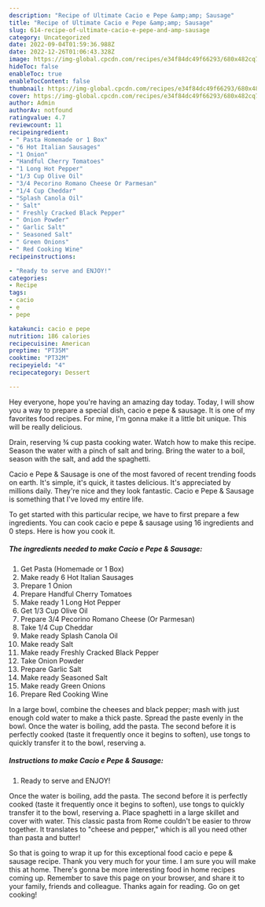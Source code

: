 ```yaml
---
description: "Recipe of Ultimate Cacio e Pepe &amp;amp; Sausage"
title: "Recipe of Ultimate Cacio e Pepe &amp;amp; Sausage"
slug: 614-recipe-of-ultimate-cacio-e-pepe-and-amp-sausage
category: Uncategorized
date: 2022-09-04T01:59:36.988Z
date: 2022-12-26T01:06:43.328Z
image: https://img-global.cpcdn.com/recipes/e34f84dc49f66293/680x482cq70/cacio-e-pepe-sausage-recipe-main-photo.jpg
hideToc: false
enableToc: true
enableTocContent: false
thumbnail: https://img-global.cpcdn.com/recipes/e34f84dc49f66293/680x482cq70/cacio-e-pepe-sausage-recipe-main-photo.jpg
cover: https://img-global.cpcdn.com/recipes/e34f84dc49f66293/680x482cq70/cacio-e-pepe-sausage-recipe-main-photo.jpg
author: Admin
authorAv: notfound
ratingvalue: 4.7
reviewcount: 11
recipeingredient:
- " Pasta Homemade or 1 Box"
- "6 Hot Italian Sausages"
- "1 Onion"
- "Handful Cherry Tomatoes"
- "1 Long Hot Pepper"
- "1/3 Cup Olive Oil"
- "3/4 Pecorino Romano Cheese Or Parmesan"
- "1/4 Cup Cheddar"
- "Splash Canola Oil"
- " Salt"
- " Freshly Cracked Black Pepper"
- " Onion Powder"
- " Garlic Salt"
- " Seasoned Salt"
- " Green Onions"
- " Red Cooking Wine"
recipeinstructions:

- "Ready to serve and ENJOY!"
categories:
- Recipe
tags:
- cacio
- e
- pepe

katakunci: cacio e pepe 
nutrition: 186 calories
recipecuisine: American
preptime: "PT35M"
cooktime: "PT32M"
recipeyield: "4"
recipecategory: Dessert

---
```



Hey everyone, hope you're having an amazing day today. Today, I will show you a way to prepare a special dish, cacio e pepe &amp; sausage. It is one of my favorites food recipes. For mine, I'm gonna make it a little bit unique. This will be really delicious.

Drain, reserving ¾ cup pasta cooking water. Watch how to make this recipe. Season the water with a pinch of salt and bring. Bring the water to a boil, season with the salt, and add the spaghetti.

Cacio e Pepe &amp; Sausage is one of the most favored of recent trending foods on earth. It's simple, it's quick, it tastes delicious. It's appreciated by millions daily. They're nice and they look fantastic. Cacio e Pepe &amp; Sausage is something that I've loved my entire life.


To get started with this particular recipe, we have to first prepare a few ingredients. You can cook cacio e pepe &amp; sausage using 16 ingredients and 0 steps. Here is how you cook it.

<!--inarticleads1-->

##### The ingredients needed to make Cacio e Pepe &amp; Sausage:

1. Get  Pasta (Homemade or 1 Box)
1. Make ready 6 Hot Italian Sausages
1. Prepare 1 Onion
1. Prepare Handful Cherry Tomatoes
1. Make ready 1 Long Hot Pepper
1. Get 1/3 Cup Olive Oil
1. Prepare 3/4 Pecorino Romano Cheese (Or Parmesan)
1. Take 1/4 Cup Cheddar
1. Make ready Splash Canola Oil
1. Make ready  Salt
1. Make ready  Freshly Cracked Black Pepper
1. Take  Onion Powder
1. Prepare  Garlic Salt
1. Make ready  Seasoned Salt
1. Make ready  Green Onions
1. Prepare  Red Cooking Wine


In a large bowl, combine the cheeses and black pepper; mash with just enough cold water to make a thick paste. Spread the paste evenly in the bowl. Once the water is boiling, add the pasta. The second before it is perfectly cooked (taste it frequently once it begins to soften), use tongs to quickly transfer it to the bowl, reserving a. 

<!--inarticleads2-->

##### Instructions to make Cacio e Pepe &amp; Sausage:


1. Ready to serve and ENJOY!

Once the water is boiling, add the pasta. The second before it is perfectly cooked (taste it frequently once it begins to soften), use tongs to quickly transfer it to the bowl, reserving a. Place spaghetti in a large skillet and cover with water. This classic pasta from Rome couldn&#39;t be easier to throw together. It translates to &#34;cheese and pepper,&#34; which is all you need other than pasta and butter! 

So that is going to wrap it up for this exceptional food cacio e pepe &amp; sausage recipe. Thank you very much for your time. I am sure you will make this at home. There's gonna be more interesting food in home recipes coming up. Remember to save this page on your browser, and share it to your family, friends and colleague. Thanks again for reading. Go on get cooking!

